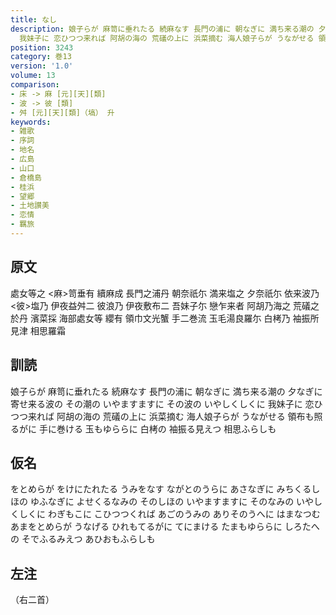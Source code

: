 ```yaml
---
title: なし
description: 娘子らが 麻笥に垂れたる 続麻なす 長門の浦に 朝なぎに 満ち来る潮の 夕なぎに 寄せ来る波の その潮の いやますますに その波の いやしくしくに
  我妹子に 恋ひつつ来れば 阿胡の海の 荒礒の上に 浜菜摘む 海人娘子らが うながせる 領布も照るがに 手に巻ける 玉もゆららに 白栲の 袖振る見えつ 相思ふらしも
position: 3243
category: 巻13
version: '1.0'
volume: 13
comparison:
- 床 -> 麻 [元][天][類]
- 波 -> 彼 [類]
- 舛 [元][天][類]（塙） 升
keywords:
- 雑歌
- 序詞
- 地名
- 広島
- 山口
- 倉橋島
- 桂浜
- 望郷
- 土地讃美
- 恋情
- 羈旅
---
```


## 原文

處女等之 <麻>笥垂有 續麻成 長門之浦丹 朝奈祇尓 満来塩之 夕奈祇尓 依来波乃 <彼>塩乃 伊夜益舛二 彼浪乃 伊夜敷布二 吾妹子尓 戀乍来者 阿胡乃海之 荒礒之於丹 濱菜採 海部處女等 纓有 領巾文光蟹 手二巻流 玉毛湯良羅尓 白栲乃 袖振所見津 相思羅霜

## 訓読

娘子らが 麻笥に垂れたる 続麻なす 長門の浦に 朝なぎに 満ち来る潮の 夕なぎに 寄せ来る波の その潮の いやますますに その波の いやしくしくに 我妹子に 恋ひつつ来れば 阿胡の海の 荒礒の上に 浜菜摘む 海人娘子らが うながせる 領布も照るがに 手に巻ける 玉もゆららに 白栲の 袖振る見えつ 相思ふらしも

## 仮名

をとめらが をけにたれたる うみをなす ながとのうらに あさなぎに みちくるしほの ゆふなぎに よせくるなみの そのしほの いやますますに そのなみの いやしくしくに わぎもこに こひつつくれば あごのうみの ありそのうへに はまなつむ あまをとめらが うなげる ひれもてるがに てにまける たまもゆららに しろたへの そでふるみえつ あひおもふらしも

## 左注

（右二首）
